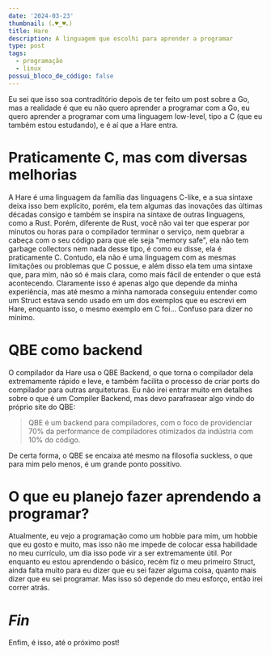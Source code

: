 ```yaml
---
date: '2024-03-23'
thumbnail: (｡♥‿♥｡)
title: Hare
description: A linguagem que escolhi para aprender a programar
type: post
tags:
  - programação
  - linux
possui_bloco_de_código: false
---
```

Eu sei que isso soa contraditório depois de ter feito um post sobre a Go,
mas a realidade é que eu não quero aprender a programar com a Go, eu quero
aprender a programar com uma linguagem low-level, tipo a C (que eu também estou
estudando), e é aí que a Hare entra.

# Praticamente C, mas com diversas melhorias

A Hare é uma linguagem da família das linguagens C-like, e
a sua sintaxe deixa isso bem explícito, porém, ela tem algumas das inovações
das últimas décadas consigo e também se inspira na sintaxe de outras
linguagens, como a Rust. Porém, diferente de Rust, você não vai ter que esperar
por minutos ou horas para o compilador terminar o serviço, nem quebrar a cabeça
com o seu código para que ele seja "memory safe", ela não tem garbage
collectors nem nada desse tipo, é como eu disse, ela é praticamente C.
Contudo, ela não é uma linguagem com as mesmas limitações ou problemas que C
possue, e além disso ela tem uma sintaxe que, para mim, não só é mais clara,
como mais fácil de entender o que está acontecendo. Claramente isso é apenas
algo que depende da minha experiência, mas até mesmo a minha namorada conseguiu
entender como um Struct estava sendo usado em um dos exemplos que eu escrevi em
Hare, enquanto isso, o mesmo exemplo em C foi... Confuso para dizer no
mínimo.

# QBE como backend

O compilador da Hare usa o QBE
Backend, o que torna o compilador dela extremamente rápido e leve, e também
facilita o processo de criar ports do compilador para outras arquiteturas. Eu
não irei entrar muito em detalhes sobre o que é um Compiler Backend, mas devo
parafrasear algo vindo do próprio site do QBE:

> QBE é um backend para compiladores, com o foco de providenciar 70% da
> performance de compiladores otimizados da indústria com 10% do código.

De certa forma, o QBE se encaixa até mesmo na filosofia suckless, o que para 
mim pelo menos, é um grande ponto possitivo.

# O que eu planejo fazer aprendendo a programar?

Atualmente, eu vejo a programação como um hobbie para mim, um hobbie que eu
gosto e muito, mas isso não me impede de colocar essa habilidade no meu
currículo, um dia isso pode vir a ser extremamente útil. Por enquanto eu estou
aprendendo o básico, recém fiz o meu primeiro Struct, ainda falta muito para eu
dizer que eu sei fazer alguma coisa, quanto mais dizer que eu sei programar.
Mas isso só depende do meu esforço, então irei correr atrás.

# _Fin_

Enfim, é isso, até o próximo post!
